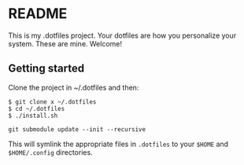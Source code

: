 # README 

This is my .dotfiles project. Your dotfiles are how you personalize your system. These are mine. Welcome!


## Getting started

Clone the project in ~/.dotfiles and then: 

```
$ git clone x ~/.dotfiles
$ cd ~/.dotfiles
$ ./install.sh

git submodule update --init --recursive
```

This will symlink the appropriate files in `.dotfiles` to your `$HOME` and `$HOME/.config` directories.

